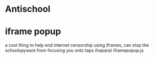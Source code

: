 # Antischool


# iframe popup
a cool thing to help end internet censorship using iframes, can stop the schoolspyware from focusing you onto taps (hapara)
iframepopup.js

